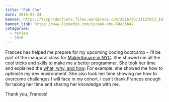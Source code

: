 ```yaml
---
title: "Pak Chu"
date: 2016-05-24
banner: https://fvcproductions.files.wordpress.com/2016/05/11127053_10153307376193643_6047238167077313861_n.jpg
banner_link: https://www.linkedin.com/in/pak-chu-60a35b42
categories:
  - review
  - 2016
---
```


Frances has helped me prepare for my upcoming coding bootcamp - I’ll be part of the inaugural class for [MakerSquare in NYC](//makersquare.com/campuses/new-york-city). She showed me all the cool tricks and skills to make me a better programmer. She took her time and explained the [what, why, and how](//bit.ly/bootcamp-prep). For example, she showed me how to optimize my dev environment. She also took her time showing me how to overcome challenges I will face in my cohort. I can't thank Frances enough for taking her time and sharing her knowledge with me.

Thank you, Frances!
